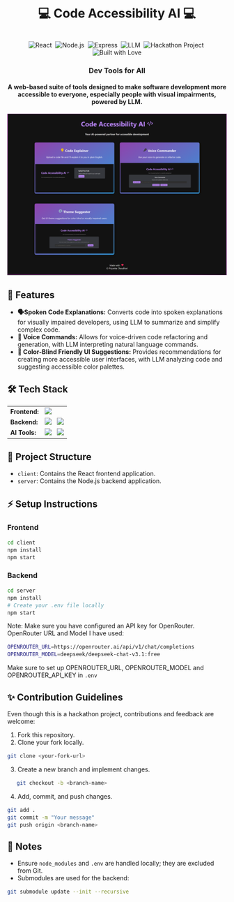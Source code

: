 <div align="center">
   <h1>💻 Code Accessibility AI 💻</h1>
   <br/>
   <img src="https://img.shields.io/badge/Frontend-React-blue?logo=react&logoColor=white" alt="React">&nbsp;
   <img src="https://img.shields.io/badge/Backend-Node.js-green?logo=node.js&logoColor=white" alt="Node.js">&nbsp;
   <img src="https://img.shields.io/badge/Framework-Express-black?logo=express&logoColor=white" alt="Express">&nbsp;
   <img src="https://img.shields.io/badge/AI-Deepseek-red" alt="LLM">&nbsp;
   <img src="https://img.shields.io/badge/Project-Hackathon-blueviolet" alt="Hackathon Project">&nbsp;
   <img src="https://img.shields.io/badge/Built%20with-%E2%9D%A4%EF%B8%8F-red&color=black" alt="Built with Love">
   <br/>
   <h3>Dev Tools for All</h3>
</div>

<h4 align="center">A web-based suite of tools designed to make software development more accessible to everyone, especially people with visual impairments, powered by LLM.</h4>
<p align="center">
        <img src="client/src/assests/landingpage.png" alt="Project Preview" width="600" />
</p>




## 🚀 Features

*   **🗣️Spoken Code Explanations:** Converts code into spoken explanations for visually impaired developers, using LLM to summarize and simplify complex code.
*   **🎤 Voice Commands:** Allows for voice-driven code refactoring and generation, with LLM interpreting natural language commands.
*   **🎨 Color-Blind Friendly UI Suggestions:** Provides recommendations for creating more accessible user interfaces, with LLM analyzing code and suggesting accessible color palettes.

## 🛠️ Tech Stack

<table>
   <tr>
      <td><b>Frontend:<b></td>
      <td><img src="https://img.shields.io/badge/react-%2320232a.svg?style=for-the-badge&logo=react&logoColor=%2361DAFB"/></td>
   </tr>
      <tr>
          <td><b>Backend: <b></td>  
         <td><img src="https://img.shields.io/badge/node.js-6DA55F?style=for-the-badge&logo=node.js&logoColor=white"/>  &nbsp; <img src="https://img.shields.io/badge/express.js-%23404d59.svg?style=for-the-badge&logo=express&logoColor=%2361DAFB" /></td>
       </tr>
      <tr>
         <td><b>AI Tools:</b></td>
         <td><img src="https://img.shields.io/badge/Deepseek-0077b5" /> &nbsp;  <img src="https://img.shields.io/badge/OpenRouter-purple" /></td>
      </tr>
</table>


## 📁 Project Structure

*   `client`: Contains the React frontend application.
*   `server`: Contains the Node.js backend application.

## ⚡ Setup Instructions
### Frontend

```bash
cd client
npm install
npm start
```
### Backend

```bash
cd server
npm install
# Create your .env file locally
npm start
```
Note: Make sure you have configured an API key for OpenRouter. 
OpenRouter URL and Model I have used:
```bash
OPENROUTER_URL=https://openrouter.ai/api/v1/chat/completions
OPENROUTER_MODEL=deepseek/deepseek-chat-v3.1:free
```
Make sure to set up OPENROUTER_URL, OPENROUTER_MODEL and OPENROUTER_API_KEY in `.env`

## ✨ Contribution Guidelines
Even though this is a hackathon project, contributions and feedback are welcome:
1. Fork this repository.
2. Clone your fork locally.

```bash
git clone <your-fork-url>
```

3. Create a new branch and implement changes.
```bash
   git checkout -b <branch-name>
```
4. Add, commit, and push changes.
   
```bash
git add .
git commit -m "Your message"
git push origin <branch-name>
```

## 📌 Notes
- Ensure `node_modules` and `.env` are handled locally; they are excluded from Git.
- Submodules are used for the backend:
```bash
git submodule update --init --recursive
```

